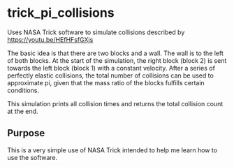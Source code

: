 # trick_pi_collisions
Uses NASA Trick software to simulate collisions described by https://youtu.be/HEfHFsfGXjs

The basic idea is that there are two blocks and a wall. The wall is to the left of both blocks.
At the start of the simulation, the right block (block 2) is sent towards the left block (block 1) with a constant velocity.
After a series of perfectly elastic collisions, the total number of collisions can be used to approximate
pi, given that the mass ratio of the blocks fulfills certain conditions.

This simulation prints all collision times and returns the total collision count at the end.

## Purpose
This is a very simple use of NASA Trick intended to help me learn how to use the software.
